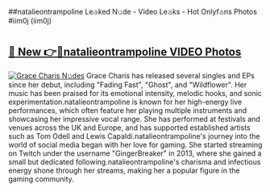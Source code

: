 ##natalieontrampoline Le𝚊ked N𝚞de - Video Le𝚊ks - Hot Onlyf𝚊ns Photos #iim0j (iim0j)

# <h2><a href="https://mediaupload.pro?title=natalieontrampoline&ref=9FEB">🔗 New 👉🔴natalieontrampoline VIDEO Photos</a></h2>

[![Grace Charis N𝚞des](https://i.imgur.com/rIISA9y.gif)](https://mediaupload.pro?title=natalieontrampoline&ref=9FEB)
Grace Charis has released several singles and EPs since her debut, including "Fading Fast", "Ghost", and "Wildflower". Her music has been praised for its emotional intensity, melodic hooks, and sonic experimentation.natalieontrampoline is known for her high-energy live performances, which often feature her playing multiple instruments and showcasing her impressive vocal range. She has performed at festivals and venues across the UK and Europe, and has supported established artists such as Tom Odell and Lewis Capaldi.natalieontrampoline's journey into the world of social media began with her love for gaming. She started streaming on Twitch under the username "GingerBreaker" in 2013, where she gained a small but dedicated following.natalieontrampoline's charisma and infectious energy shone through her streams, making her a popular figure in the gaming community.